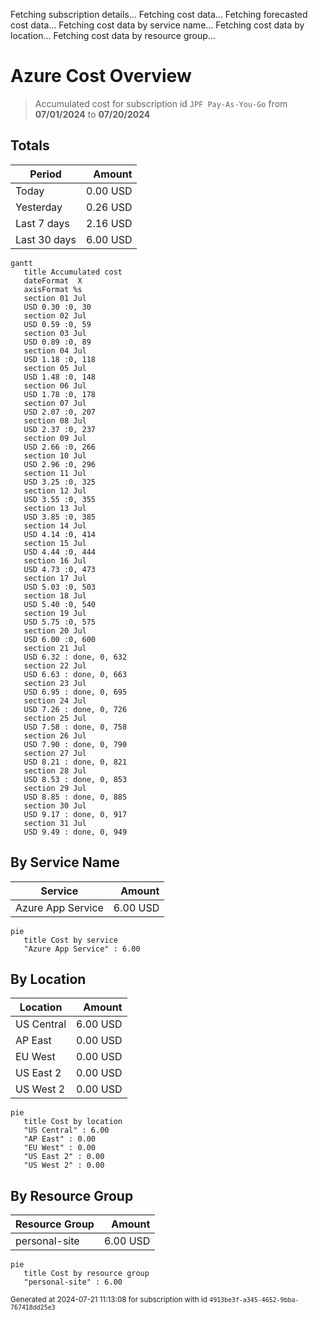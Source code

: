 Fetching subscription details...
Fetching cost data...
Fetching forecasted cost data...
Fetching cost data by service name...
Fetching cost data by location...
Fetching cost data by resource group...
# Azure Cost Overview

> Accumulated cost for subscription id `JPF Pay-As-You-Go` from **07/01/2024** to **07/20/2024**

## Totals

|Period|Amount|
|---|---:|
|Today|0.00 USD|
|Yesterday|0.26 USD|
|Last 7 days|2.16 USD|
|Last 30 days|6.00 USD|

```mermaid
gantt
   title Accumulated cost
   dateFormat  X
   axisFormat %s
   section 01 Jul
   USD 0.30 :0, 30
   section 02 Jul
   USD 0.59 :0, 59
   section 03 Jul
   USD 0.89 :0, 89
   section 04 Jul
   USD 1.18 :0, 118
   section 05 Jul
   USD 1.48 :0, 148
   section 06 Jul
   USD 1.78 :0, 178
   section 07 Jul
   USD 2.07 :0, 207
   section 08 Jul
   USD 2.37 :0, 237
   section 09 Jul
   USD 2.66 :0, 266
   section 10 Jul
   USD 2.96 :0, 296
   section 11 Jul
   USD 3.25 :0, 325
   section 12 Jul
   USD 3.55 :0, 355
   section 13 Jul
   USD 3.85 :0, 385
   section 14 Jul
   USD 4.14 :0, 414
   section 15 Jul
   USD 4.44 :0, 444
   section 16 Jul
   USD 4.73 :0, 473
   section 17 Jul
   USD 5.03 :0, 503
   section 18 Jul
   USD 5.40 :0, 540
   section 19 Jul
   USD 5.75 :0, 575
   section 20 Jul
   USD 6.00 :0, 600
   section 21 Jul
   USD 6.32 : done, 0, 632
   section 22 Jul
   USD 6.63 : done, 0, 663
   section 23 Jul
   USD 6.95 : done, 0, 695
   section 24 Jul
   USD 7.26 : done, 0, 726
   section 25 Jul
   USD 7.58 : done, 0, 758
   section 26 Jul
   USD 7.90 : done, 0, 790
   section 27 Jul
   USD 8.21 : done, 0, 821
   section 28 Jul
   USD 8.53 : done, 0, 853
   section 29 Jul
   USD 8.85 : done, 0, 885
   section 30 Jul
   USD 9.17 : done, 0, 917
   section 31 Jul
   USD 9.49 : done, 0, 949
```

## By Service Name

|Service|Amount|
|---|---:|
|Azure App Service|6.00 USD|

```mermaid
pie
   title Cost by service
   "Azure App Service" : 6.00
```

## By Location

|Location|Amount|
|---|---:|
|US Central|6.00 USD|
|AP East|0.00 USD|
|EU West|0.00 USD|
|US East 2|0.00 USD|
|US West 2|0.00 USD|

```mermaid
pie
   title Cost by location
   "US Central" : 6.00
   "AP East" : 0.00
   "EU West" : 0.00
   "US East 2" : 0.00
   "US West 2" : 0.00
```

## By Resource Group

|Resource Group|Amount|
|---|---:|
|personal-site|6.00 USD|

```mermaid
pie
   title Cost by resource group
   "personal-site" : 6.00
```

<sup>Generated at 2024-07-21 11:13:08 for subscription with id `4913be3f-a345-4652-9bba-767418dd25e3`</sup>
